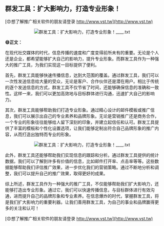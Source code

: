 ## **群发工具：扩大影响力，打造专业形象！**

[😍想了解推广相关软件的朋友请登录 http://www.vst.tw](http://www.vst.tw)

 <center><img src="https://vst.tw/MP4/tuiguang/png/6.png" alt="群发工具：扩大影响力，打造专业形象！____.txt"></center>

**😄正文：**

在现代社交媒体的时代，信息传播的速度和广度变得前所未有的重要。无论是个人还是企业，都希望能够扩大自己的影响力，提升专业形象。而群发工具作为一种强大的推广工具，为我们实现这一目标提供了便利。

首先，群发工具能够快速传播信息，达到大范围的覆盖。通过群发工具，我们可以一次性发送信息给大量的受众，无论是客户、合作伙伴还是潜在用户。相比于传统的逐个发送信息的方式，群发工具不仅节省了时间，还能够确保信息的准确和一致性。这样一来，我们可以更加高效地与目标群体进行沟通，迅速扩大自己的影响力。

其次，群发工具能够帮助我们打造专业形象。通过精心设计的邮件模板或推广信息，我们可以展示出自己的专业素养和品牌形象。无论是营销推广还是商务合作，一个专业的形象往往能够给人留下深刻的印象，并建立起信任和认可。群发工具提供了丰富的模板和个性化设置选项，让我们能够定制出符合自己品牌形象的推广内容，从而打造出独特而专业的形象。

 <center><img src="https://vst.tw/MP4/tuiguang/png/5.png" alt="群发工具：扩大影响力，打造专业形象！____.txt"></center>

此外，群发工具还能够帮助我们实现信息的跟踪和分析。通过群发工具提供的统计数据，我们可以了解到许多有价值的信息，比如邮件打开率、点击率等等。这些数据能够帮助我们评估推广效果，进一步优化我们的营销策略。通过不断地分析和调整，我们可以提升自己的推广效果，取得更好的成果。

综上所述，群发工具作为一种强大的推广工具，不仅能够帮助我们扩大影响力，还能够打造出专业形象。通过它，我们可以快速传播信息，与目标群体进行有效沟通，进而提升自己的品牌形象和专业素养。在信息爆炸的时代，掌握群发工具，将是我们扩大影响力的重要利器。让我们善用群发工具，为自己的事业和品牌赢得更多的关注和认可！

[😍想了解推广相关软件的朋友请登录 http://www.vst.tw](http://www.vst.tw)



